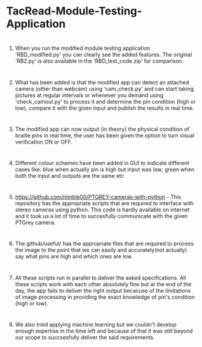 # TacRead-Module-Testing-Application
#  
1. When you run the modified module testing application 'RBD_modified.py' you can clearly see the added features. The original 'RB2.py' is also available in the 'RBD_test_code.zip' for comparison.
#
2. What has been added is that the modified app can detect an attached camera (other than webcam) using 'cam_check.py' and can start taking pictures at regular intervals or whenever you demand using 'check_camout.py' to process it and determine the pin condition (high or low), compare it with the given input and publish the results in real time.
# 
3. The modified app can now output (in theory) the physical condition of braille pins in real time, the user has been given the option to turn visual verification ON or OFF.
# 
4. Different colour schemes have been added in GUI to indicate different cases like: blue when actually pin is high but input was low; green when both the input and  outputs are the same etc
# 
5. https://github.com/nimble00/PTGREY-cameras-with-python - This repository has the appropriate scripts that are required to interface with stereo cameras using python. This code is hardly available on internet and it took us a lot of time to succesfully communicate with the given PTGrey camera.
# 
6. The github/useful/ has the appropriate files that are required to process the image to the point that we can easily and accurately(not actually) say what pins are high and which ones are low.
#  
7. All these scripts run in parallel to deliver the asked specifications. All these scripts work with each other absolutely fine but at the end of the day, the app fails to deliver the right output becacuse of the limitations of image processing in providing the exact knowledge of pin's condition (high or low).
#
8. We also tried applying machine learning but we couldn't develop enough expertise in the time left and because of that it was still beyond our scope to succsesfully deliver the said requirements.
